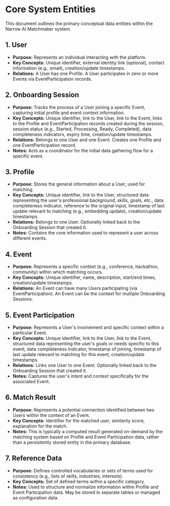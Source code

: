 # Core System Entities

This document outlines the primary conceptual data entities within the Narrow AI Matchmaker system.

## 1. User
*   **Purpose:** Represents an individual interacting with the platform.
*   **Key Concepts:** Unique identifier, external identity link (optional), contact information (e.g., email), creation/update timestamps.
*   **Relations:** A User has one Profile. A User participates in zero or more Events via EventParticipation records.

## 2. Onboarding Session
*   **Purpose:** Tracks the process of a User joining a specific Event, capturing initial profile and event context information.
*   **Key Concepts:** Unique identifier, link to the User, link to the Event, links to the Profile and EventParticipation records created during the session, session status (e.g., Started, Processing, Ready, Completed), data completeness indicators, expiry time, creation/update timestamps.
*   **Relations:** Belongs to one User and one Event. Creates one Profile and one EventParticipation record.
*   **Notes:** Acts as a coordinator for the initial data gathering flow for a specific event.

## 3. Profile
*   **Purpose:** Stores the general information about a User, used for matching.
*   **Key Concepts:** Unique identifier, link to the User, structured data representing the user's professional background, skills, goals, etc., data completeness indicator, reference to the original input, timestamp of last update relevant to matching (e.g., embedding update), creation/update timestamps.
*   **Relations:** Belongs to one User. Optionally linked back to the Onboarding Session that created it.
*   **Notes:** Contains the core information used to represent a user across different events.

## 4. Event
*   **Purpose:** Represents a specific context (e.g., conference, hackathon, community) within which matching occurs.
*   **Key Concepts:** Unique identifier, name, description, start/end times, creation/update timestamps.
*   **Relations:** An Event can have many Users participating (via EventParticipation). An Event can be the context for multiple Onboarding Sessions.

## 5. Event Participation
*   **Purpose:** Represents a User's involvement and specific context within a particular Event.
*   **Key Concepts:** Unique identifier, link to the User, link to the Event, structured data representing the user's goals or needs specific to this event, data completeness indicator, timestamp of joining, timestamp of last update relevant to matching for this event, creation/update timestamps.
*   **Relations:** Links one User to one Event. Optionally linked back to the Onboarding Session that created it.
*   **Notes:** Captures the user's intent and context specifically for the associated Event.

## 6. Match Result
*   **Purpose:** Represents a potential connection identified between two Users within the context of an Event.
*   **Key Concepts:** Identifier for the matched user, similarity score, explanation for the match.
*   **Notes:** This is typically a computed result generated on-demand by the matching system based on Profile and Event Participation data, rather than a persistently stored entity in the primary database.

## 7. Reference Data
*   **Purpose:** Defines controlled vocabularies or sets of terms used for consistency (e.g., lists of skills, industries, interests).
*   **Key Concepts:** Set of defined terms within a specific category.
*   **Notes:** Used to structure and normalize information within Profile and Event Participation data. May be stored in separate tables or managed as configuration data. 